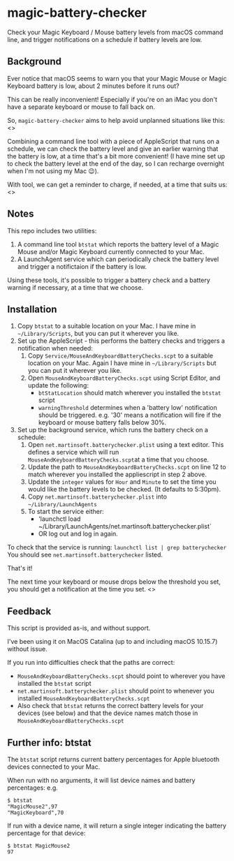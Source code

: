 # magic-battery-checker
Check your Magic Keyboard / Mouse battery levels from macOS command line, and trigger notifications on a schedule if battery levels are low.

## Background 
Ever notice that macOS seems to warn you that your Magic Mouse or Magic Keyboard battery is low, about 2 minutes before it runs out?

This can be really inconvenient! Especially if you're on an iMac you don't have a separate keyboard or mouse to fall back on.

So, `magic-battery-checker` aims to help avoid unplanned situations like this: 
<<image>>
  
Combining a command line tool with a piece of AppleScript that runs on a schedule, we can check the battery level and give an earlier warning that the battery is low, at a time that's a bit more convenient!  (I have mine set up to check the battery level at the end of the day, so I can recharge overnight when I'm not using my Mac 😉).

With tool, we can get a reminder to charge, if needed, at a time that suits us:
<<image>>
  

## Notes
This repo includes two utilities:

1. A command line tool `btstat` which reports the battery level of a Magic Mouse and/or Magic Keyboard currently connected to your Mac.
2. A LaunchAgent service which can periodically check the battery level and trigger a notifictaion if the battery is low.

Using these tools, it's possible to trigger a battery check and a battery warning if necessary, at a time that we choose.


## Installation

1. Copy `btstat` to a suitable location on your Mac. I have mine in `~/Library/Scripts`, but you can put it wherever you like.
2. Set up the AppleScript - this performs the battery checks and triggers a notification when needed:
    1. Copy `Service/MouseAndKeyboardBatteryChecks.scpt` to a suitable location on your Mac. Again I have mine in `~/Library/Scripts` but you can put it wherever you like.
    2. Open `MouseAndKeyboardBatteryChecks.scpt` using Script Editor, and update the following:
        * `btStatLocation` should match wherever you installed the `btstat` script
        * `warningThreshold` determines when a 'battery low' notification should be triggered. e.g. '30' means a notification will fire if the keyboard or mouse battery falls below 30%. 
3. Set up the background service, which runs the battery check on a schedule:
    1. Open `net.martinsoft.batterychecker.plist` using a text editor. This defines a service which will run `MouseAndKeyboardBatteryChecks.scpt`at a time that you choose.
    2. Update the path to `MouseAndKeyboardBatteryChecks.scpt` on line 12 to match wherever you installed the appliescript in step 2 above.
    3. Update the `integer` values for `Hour` and `Minute` to set the time you would like the battery levels to be checked. (It defaults to 5:30pm).
    4. Copy `net.martinsoft.batterychecker.plist` into `~/Library/LaunchAgents`
    5. To start the service either:
        * 'launchctl load ~/Library/LaunchAgents/net.martinsoft.batterychecker.plist`
        * OR log out and log in again. 
 
To check that the service is running: 
`launchctl list | grep batterychecker`
You should see `net.martinsoft.batterychecker` listed.


That's it!

The next time your keyboard or mouse drops below the threshold you set, you should get a notification at the time you set.
<<image>>
  
 
## Feedback

This script is provided as-is, and without support. 

I've been using it on MacOS Catalina (up to and including macOS 10.15.7) without issue.

If you run into difficulties check that the paths are correct:
* `MouseAndKeyboardBatteryChecks.scpt` should point to wherever you have installed the `btstat` script
* `net.martinsoft.batterychecker.plist` should point to whenever you installed `MouseAndKeyboardBatteryChecks.scpt`
* Also check that `btstat` returns the correct battery levels for your devices (see below) and that the device names match those in `MouseAndKeyboardBatteryChecks.scpt`



## Further info: btstat

The `btstat` script returns current battery percentages for Apple bluetooth devices connected to your Mac.

When run with no arguments, it will list device names and battery percentages: e.g. 
```
$ btstat
"MagicMouse2",97
"MagicKeyboard",70
```

If run with a device name, it will return a single integer indicating the battery percentage for that device:
```
$ btstat MagicMouse2
97
```
